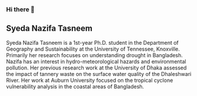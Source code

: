 ### Hi there 👋

## Syeda Nazifa Tasneem

Syeda Nazifa Tasneem is a 1st-year Ph.D. student in the Department of Geography and Sustainability at the University of Tennessee, Knoxville. Primarily her research focuses on understanding drought in Bangladesh. Nazifa has an interest in hydro-meteorological hazards and environmental pollution. Her previous research work at the University of Dhaka assessed the impact of tannery waste on the surface water quality of the Dhaleshwari River. Her work at Auburn University focused on the tropical cyclone vulnerability analysis in the coastal areas of Bangladesh.
